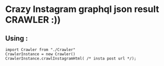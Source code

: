 # Crazy Instagram graphql json result CRAWLER :))

## Using : 
```
import Crawler from "./Crawler"
CrawlerInstance = new Crawler()
CrawlerInstance.crawlInstagramHtml( /* insta post url */);
```
